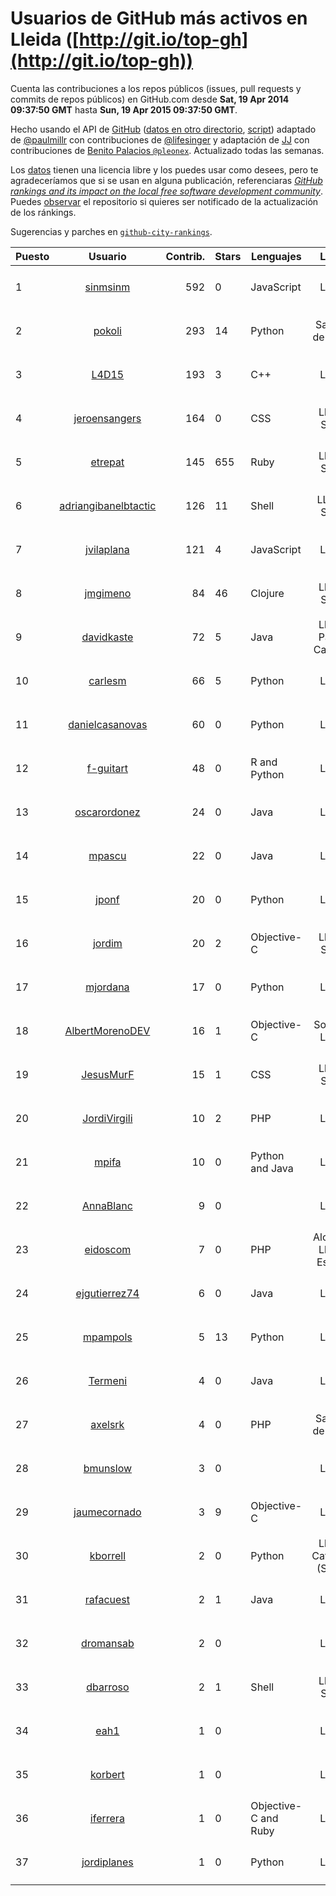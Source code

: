 # Usuarios de GitHub más activos en Lleida ([http://git.io/top-gh](http://git.io/top-gh))



  Cuenta las contribuciones a los repos públicos (issues, pull requests y commits de repos públicos) en GitHub.com desde  **Sat, 19 Apr 2014 09:37:50 GMT** hasta **Sun, 19 Apr 2015 09:37:50 GMT**.

  Hecho usando el API de [GitHub](http://github.com) ([datos en otro directorio](https://github.com/JJ/top-github-users-data/tree/master/data), [script](https://github.com/JJ/top-github-users)) adaptado de [@paulmillr](https://github.com/paulmillr) con contribuciones de [@lifesinger](https://github.com/lifesinger) y adaptación de [JJ](http://jj.github.io) con contribuciones de [Benito Palacios `@pleonex`](http://github.com/pleonex). Actualizado todas las semanas.

  Los [datos](https://github.com/JJ/top-github-users-data/tree/master/data) tienen una licencia libre y los puedes usar como desees, pero te agradeceríamos que si se usan en alguna publicación, referenciaras [*GitHub rankings and its impact on the local free software development community*](https://thewinnower.com/papers/github-rankings-and-its-impact-on-the-local-free-software-development-community). Puedes [observar](https://github.com/JJ/top-github-users-data/subscription) el repositorio si quieres ser notificado de la actualización de los ránkings. 

  Sugerencias y parches en [`github-city-rankings`](http://github.com/JJ/github-city-rankings). 


| Puesto   |  Usuario  |Contrib.| Stars | Lenguajes   |      Lugar      |  Avatar  |
|----------|:---------:|-------:|-------|-------------|:---------------:|----------|
| 1 | [sinmsinm](https://github.com/sinmsinm) | 592 | 0 | JavaScript | Lleida | <img src='https://avatars2.githubusercontent.com/u/1745437?v=3&s=64' width='64' height='64' title='Alexandre Ballesté'> |
| 2 | [pokoli](https://github.com/pokoli) | 293 | 14 | Python | Sarroca de Lleida | <img src='https://avatars3.githubusercontent.com/u/1160726?v=3&s=64' width='64' height='64' title='Sergi Almacellas Abellana'> |
| 3 | [L4D15](https://github.com/L4D15) | 193 | 3 | C++ | Lleida | <img src='https://avatars2.githubusercontent.com/u/2948600?v=3&s=64' width='64' height='64' title='José Ladislao Lainez Ortega'> |
| 4 | [jeroensangers](https://github.com/jeroensangers) | 164 | 0 | CSS | Lleida, Spain | <img src='https://avatars0.githubusercontent.com/u/875575?v=3&s=64' width='64' height='64' title='Jeroen Sangers'> |
| 5 | [etrepat](https://github.com/etrepat) | 145 | 655 | Ruby | Lleida, Spain | <img src='https://avatars3.githubusercontent.com/u/148851?v=3&s=64' width='64' height='64' title='Estanislau Trepat'> |
| 6 | [adriangibanelbtactic](https://github.com/adriangibanelbtactic) | 126 | 11 | Shell | LLeida, Spain | <img src='https://avatars2.githubusercontent.com/u/1331363?v=3&s=64' width='64' height='64' title='Adrian Gibanel Lopez'> |
| 7 | [jvilaplana](https://github.com/jvilaplana) | 121 | 4 | JavaScript | Lleida | <img src='https://avatars0.githubusercontent.com/u/732164?v=3&s=64' width='64' height='64' title='Jordi Vilaplana'> |
| 8 | [jmgimeno](https://github.com/jmgimeno) | 84 | 46 | Clojure | Lleida, Spain | <img src='https://avatars1.githubusercontent.com/u/718396?v=3&s=64' width='64' height='64' title='Juan Manuel Gimeno'> |
| 9 | [davidkaste](https://github.com/davidkaste) | 72 | 5 | Java | Lleida, Països Catalans | <img src='https://avatars1.githubusercontent.com/u/1199941?v=3&s=64' width='64' height='64' title='David Castellà'> |
| 10 | [carlesm](https://github.com/carlesm) | 66 | 5 | Python | Lleida | <img src='https://avatars0.githubusercontent.com/u/9011?v=3&s=64' width='64' height='64' title='Carles Mateu'> |
| 11 | [danielcasanovas](https://github.com/danielcasanovas) | 60 | 0 | Python | Lleida | <img src='https://avatars3.githubusercontent.com/u/3872663?v=3&s=64' width='64' height='64' title='Daniel Casanovas'> |
| 12 | [f-guitart](https://github.com/f-guitart) | 48 | 0 | R and Python | Lleida | <img src='https://avatars0.githubusercontent.com/u/6899142?v=3&s=64' width='64' height='64' title='Francesc Guitart'> |
| 13 | [oscarordonez](https://github.com/oscarordonez) | 24 | 0 | Java | Lleida | <img src='https://avatars1.githubusercontent.com/u/6165186?v=3&s=64' width='64' height='64' title='Oscar'> |
| 14 | [mpascu](https://github.com/mpascu) | 22 | 0 | Java | Lleida | <img src='https://avatars0.githubusercontent.com/u/10977699?v=3&s=64' width='64' height='64' title='Marc Pascual Terrón'> |
| 15 | [jponf](https://github.com/jponf) | 20 | 0 | Python | Lleida | <img src='https://avatars1.githubusercontent.com/u/3852560?v=3&s=64' width='64' height='64' title='Josep Pon Farreny'> |
| 16 | [jordim](https://github.com/jordim) | 20 | 2 | Objective-C | Lleida, Spain | <img src='https://avatars2.githubusercontent.com/u/720886?v=3&s=64' width='64' height='64' title='Jordi'> |
| 17 | [mjordana](https://github.com/mjordana) | 17 | 0 | Python | Lleida | <img src='https://avatars2.githubusercontent.com/u/986499?v=3&s=400' width='64' height='64' title='Meritxell Jordana Gavieiro'> |
| 18 | [AlbertMorenoDEV](https://github.com/AlbertMorenoDEV) | 16 | 1 | Objective-C | Solsona, Lleida | <img src='https://avatars1.githubusercontent.com/u/216042?v=3&s=64' width='64' height='64' title='Albert Moreno'> |
| 19 | [JesusMurF](https://github.com/JesusMurF) | 15 | 1 | CSS | Lleida, Spain | <img src='https://avatars0.githubusercontent.com/u/3176182?v=3&s=64' width='64' height='64' title='Jesús Mur Fontanals'> |
| 20 | [JordiVirgili](https://github.com/JordiVirgili) | 10 | 2 | PHP | Lleida | <img src='https://avatars0.githubusercontent.com/u/6048532?v=3&s=64' width='64' height='64' title='Jordi Virgili'> |
| 21 | [mpifa](https://github.com/mpifa) | 10 | 0 | Python and Java | Lleida | <img src='https://avatars1.githubusercontent.com/u/3852561?v=3&s=64' width='64' height='64' title=''> |
| 22 | [AnnaBlanc](https://github.com/AnnaBlanc) | 9 | 0 |  | Lleida | <img src='https://avatars3.githubusercontent.com/u/11464648?v=3&s=64' width='64' height='64' title='Anna'> |
| 23 | [eidoscom](https://github.com/eidoscom) | 7 | 0 | PHP | Alcarràs, Lleida, España | <img src='https://avatars0.githubusercontent.com/u/9975230?v=3&s=64' width='64' height='64' title='Albert Cullerés'> |
| 24 | [ejgutierrez74](https://github.com/ejgutierrez74) | 6 | 0 | Java | Lleida | <img src='https://avatars1.githubusercontent.com/u/11474846?v=3&s=64' width='64' height='64' title='Eduardo Gutierrez'> |
| 25 | [mpampols](https://github.com/mpampols) | 5 | 13 | Python | Lleida | <img src='https://avatars2.githubusercontent.com/u/479534?v=3&s=64' width='64' height='64' title='Marc Pampols'> |
| 26 | [Termeni](https://github.com/Termeni) | 4 | 0 | Java | Lleida | <img src='https://avatars2.githubusercontent.com/u/6905912?v=3&s=64' width='64' height='64' title='Josep'> |
| 27 | [axelsrk](https://github.com/axelsrk) | 4 | 0 | PHP | Sarroca de Lleida | <img src='https://avatars3.githubusercontent.com/u/9828204?v=3&s=64' width='64' height='64' title='LittleBerryBox'> |
| 28 | [bmunslow](https://github.com/bmunslow) | 3 | 0 |  | Lleida | <img src='https://avatars2.githubusercontent.com/u/295192?v=3&s=64' width='64' height='64' title='Bernard'> |
| 29 | [jaumecornado](https://github.com/jaumecornado) | 3 | 9 | Objective-C | Lleida | <img src='https://avatars3.githubusercontent.com/u/617176?v=3&s=64' width='64' height='64' title='mOddity'> |
| 30 | [kborrell](https://github.com/kborrell) | 2 | 0 | Python | Lleida, Catalonia (Spain) | <img src='https://avatars1.githubusercontent.com/u/11043037?v=3&s=64' width='64' height='64' title='Kevin Borrell'> |
| 31 | [rafacuest](https://github.com/rafacuest) | 2 | 1 | Java | Lleida | <img src='https://avatars2.githubusercontent.com/u/2221656?v=3&s=64' width='64' height='64' title='Rafa'> |
| 32 | [dromansab](https://github.com/dromansab) | 2 | 0 |  | Lleida | <img src='https://avatars1.githubusercontent.com/u/172968?v=3&s=64' width='64' height='64' title='Dani Roman'> |
| 33 | [dbarroso](https://github.com/dbarroso) | 2 | 1 | Shell | Lleida, Spain | <img src='https://avatars1.githubusercontent.com/u/234781?v=3&s=64' width='64' height='64' title='David Barroso Iglesias'> |
| 34 | [eah1](https://github.com/eah1) | 1 | 0 |  | Lleida | <img src='https://avatars0.githubusercontent.com/u/11043022?v=3&s=64' width='64' height='64' title='Eduard Arnedo Hidalgo'> |
| 35 | [korbert](https://github.com/korbert) | 1 | 0 |  | Lleida | <img src='https://avatars1.githubusercontent.com/u/3808843?v=3&s=64' width='64' height='64' title='Javi Barrera'> |
| 36 | [iferrera](https://github.com/iferrera) | 1 | 0 | Objective-C and Ruby | Lleida | <img src='https://avatars3.githubusercontent.com/u/1073857?v=3&s=64' width='64' height='64' title='Ivan'> |
| 37 | [jordiplanes](https://github.com/jordiplanes) | 1 | 0 | Python | Lleida | <img src='https://avatars3.githubusercontent.com/u/969198?v=3&s=64' width='64' height='64' title='Jordi Planes'> |
